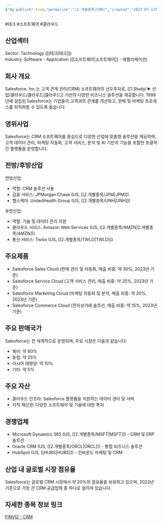 ```yaml
---
{"dg-publish":true,"permalink":"/2.개별종목/CRM/","created":"2023-07-12T11:47:21.418+09:00","updated":"2025-06-03T20:05:58.483+09:00"}
---
```


#테크 #소프트웨어 #클라우드


## 산업섹터

Sector: Technology ([[테크\|테크]])  
Industry: Software - Application ([[소프트웨어\|소프트웨어]] - 애플리케이션)

## 회사 개요

Salesforce, Inc.는 고객 관계 관리(CRM) 소프트웨어의 선두주자로, [[1.Study/★ 산업/클라우드/클라우드\|클라우드]] 기반의 다양한 비즈니스 솔루션을 제공합니다. 1999년에 설립된 Salesforce는 기업들이 고객과의 관계를 개선하고, 판매 및 마케팅 프로세스를 최적화할 수 있도록 돕습니다.

## 영위사업

Salesforce는 CRM 소프트웨어를 중심으로 다양한 산업에 맞춤형 솔루션을 제공하며, 고객 데이터 관리, 마케팅 자동화, 고객 서비스, 분석 및 AI 기반의 기능을 포함한 포괄적인 플랫폼을 운영합니다.

## 전방/후방산업

전방산업:

- 역할: CRM 솔루션 사용
- 금융 서비스: JPMorgan Chase (US, [[2.개별종목/JPM\|JPM]])
- 헬스케어: UnitedHealth Group (US, [[2.개별종목/UNH\|UNH]])

후방산업:

- 역할: 기술 및 데이터 관리 지원
- 클라우드 서비스: Amazon Web Services (US, [[2.개별종목/AMZN\|2.개별종목/AMZN]])
- 통신 서비스: Twilio (US, [[2.개별종목/TWLO\|TWLO]])

## 주요제품

- Salesforce Sales Cloud (판매 관리 및 자동화, 매출 비중: 약 30%, 2023년 기준)
- Salesforce Service Cloud (고객 서비스 관리, 매출 비중: 약 25%, 2023년 기준)
- Salesforce Marketing Cloud (마케팅 자동화 및 분석, 매출 비중: 약 20%, 2023년 기준)
- Salesforce Commerce Cloud (전자상거래 솔루션, 매출 비중: 약 15%, 2023년 기준)

## 주요 판매국가

Salesforce는 전 세계적으로 운영되며, 주요 시장은 다음과 같습니다:

- 북미: 약 60%
- 유럽: 약 25%
- 아시아 태평양: 약 10%
- 기타: 약 5%

## 주요 자산

- 클라우드 인프라: Salesforce 플랫폼을 지원하는 데이터 센터 및 서버
- 지적 재산권: 다양한 소프트웨어 및 기술에 대한 특허

## 경쟁업체

- Microsoft Dynamics 365 (US, [[2.개별종목/MSFT\|MSFT]]) - CRM 및 ERP 솔루션
- Oracle CRM (US, [[2.개별종목/ORCL\|ORCL]]) - 통합 비즈니스 솔루션
- HubSpot (US, [[HUBS\|HUBS]]) - 인바운드 마케팅 및 CRM

## 산업 내 글로벌 시장 점유율

Salesforce는 글로벌 CRM 시장에서 약 20%의 점유율을 보유하고 있으며, 2023년 기준으로 가장 큰 CRM 공급업체 중 하나로 알려져 있습니다.

## 자세한 종목 정보 링크

[FINVIZ - CRM](https://finviz.com/quote.ashx?t=CRM)